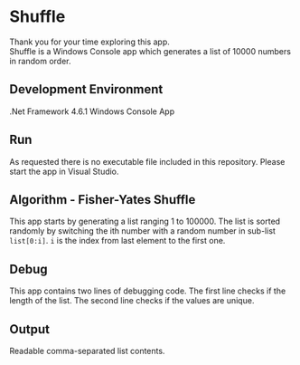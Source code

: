 # Shuffle
Thank you for your time exploring this app.  
Shuffle is a Windows Console app which generates a list of 10000 numbers in random order. 
## Development Environment
.Net Framework 4.6.1
Windows Console App
## Run
As requested there is no executable file included in this repository. Please start the app in Visual Studio.
## Algorithm - Fisher-Yates Shuffle
This app starts by generating a list ranging 1 to 100000. The list is sorted randomly by switching the ith number with a random number in sub-list ```list[0:i]```. ```i``` is the index from last element to the first one.
## Debug
This app contains two lines of debugging code. The first line checks if the length of the list. The second line checks if the values are unique.
## Output
Readable comma-separated list contents.
